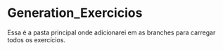 # Generation_Exercicios

Essa é a pasta principal onde adicionarei em as branches para carregar todos os exercícios.




